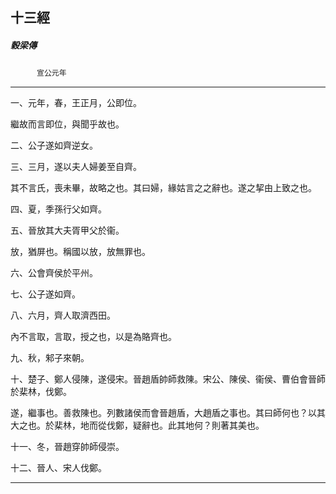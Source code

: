

## 十三經

##### 穀梁傳
　　　`宣公元年`

* * *

一、元年，春，王正月，公即位。

繼故而言即位，與聞乎故也。

二、公子遂如齊逆女。

三、三月，遂以夫人婦姜至自齊。

其不言氏，喪未畢，故略之也。其曰婦，緣姑言之之辭也。遂之挈由上致之也。

四、夏，季孫行父如齊。

五、晉放其大夫胥甲父於衞。

放，猶屏也。稱國以放，放無罪也。

六、公會齊侯於平州。

七、公子遂如齊。

八、六月，齊人取濟西田。

內不言取，言取，授之也，以是為賂齊也。

九、秋，邾子來朝。

十、楚子、鄭人侵陳，遂侵宋。晉趙盾帥師救陳。宋公、陳侯、衞侯、曹伯會晉師於棐林，伐鄭。

遂，繼事也。善救陳也。列數諸侯而會晉趙盾，大趙盾之事也。其曰師何也？以其大之也。於棐林，地而從伐鄭，疑辭也。此其地何？則著其美也。

十一、冬，晉趙穿帥師侵崇。

十二、晉人、宋人伐鄭。

* * *

